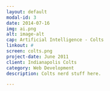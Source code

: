 ```yaml
---
layout: default
modal-id: 3
date: 2014-07-16
img: ai.png
alt: image-alt
cap: Artificial Intelligence - Colts
linkout: #
screen: colts.png
project-date: June 2011
client: Indianapolis Colts
category: Web Development
description: Colts nerd stuff here.

---
```

